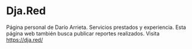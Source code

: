 ﻿# Dja.Red
Página personal de Darío Arrieta. Servicios prestados y experiencia. Esta página web también busca publicar reportes realizados. Visita https://dja.red/
